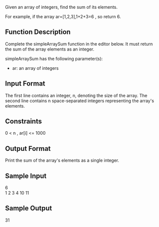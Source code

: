 Given an array of integers, find the sum of its elements.

For example, if the array ar=[1,2,3],1+2+3=6 , so return 6.

<h2>Function Description</h2>

Complete the simpleArraySum function in the editor below. It must return the sum of the array elements as an integer.

simpleArraySum has the following parameter(s):
<ul>
  <li>ar: an array of integers</li>
</ul>

<h2>Input Format</h2>

The first line contains an integer, n, denoting the size of the array.
The second line contains n space-separated integers representing the array's elements.

<h2>Constraints</h2>

0 < n , ar[i] <= 1000

<h2>Output Format</h2>

Print the sum of the array's elements as a single integer.

<h2>Sample Input</h2>

6<br>
1 2 3 4 10 11

<h2>Sample Output</h2>

31
